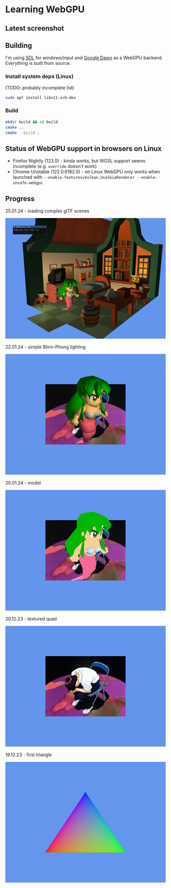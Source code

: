 # Learning WebGPU

## Latest screenshot

## Building

I'm using [SDL](https://github.com/libsdl-org/SDL) for windows/input and [Google Dawn](https://github.com/google/dawn) as a WebGPU backend. Everything is built from source.

### Install system deps (Linux)

(TODO: probably incomplete list)

```sh
sudo apt install libx11-xcb-dev
```

### Build

```sh
mkdir build && cd build
cmake ..
cmake --build .
```

## Status of WebGPU support in browsers on Linux

* Firefox Nightly (123.0) - kinda works, but WGSL support seems incomplete (e.g. `override` doesn't work)
* Chrome Unstable (122.0.6182.0) - on Linux WebGPU only works when launched with `--enable-features=Vulkan,UseSkiaRenderer --enable-unsafe-webgpu`

## Progress

25.01.24 - loading complex glTF scenes

![gltf_scene_loading](screenshots/5_gltf_scene_loading.png)

22.01.24 - simple Blinn-Phong lighting

![blinn_phong](screenshots/4_blinn_phong.png)

20.01.24 - model

![model](screenshots/3_model.png)

20.12.23 - textured quad

![textured_quad](screenshots/2_textured_quad.png)

19.12.23 - first triangle

![triangle](screenshots/1_triangle.png)

